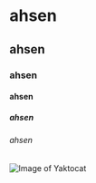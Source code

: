# ahsen
## ahsen
### ahsen
#### ahsen
##### ahsen
###### ahsen
![Image of Yaktocat](https://octodex.github.com/images/yaktocat.png)
